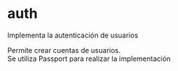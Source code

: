 # auth
Implementa la autenticación de usuarios


Permite crear cuentas de usuarios.  
Se utiliza Passport para realizar la implementación
